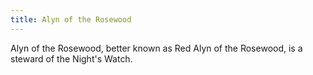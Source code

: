 ```yaml
---
title: Alyn of the Rosewood
---
```


Alyn of the Rosewood, better known as Red Alyn of the Rosewood, is a steward of the Night's Watch.



